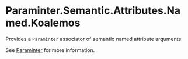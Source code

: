 # Paraminter.Semantic.Attributes.Named.Koalemos

Provides a `Paraminter` associator of semantic named attribute arguments.

See [Paraminter](https://www.github.com/Paraminter/Paraminter) for more information.
